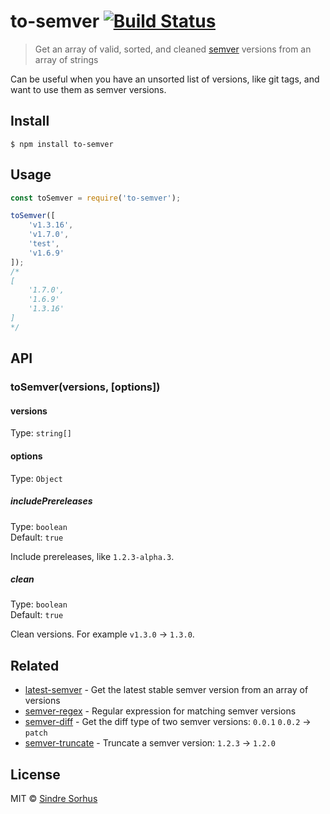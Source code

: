 # to-semver [![Build Status](https://travis-ci.org/sindresorhus/to-semver.svg?branch=master)](https://travis-ci.org/sindresorhus/to-semver)

> Get an array of valid, sorted, and cleaned [semver](http://semver.org) versions from an array of strings

Can be useful when you have an unsorted list of versions, like git tags, and want to use them as semver versions.


## Install

```
$ npm install to-semver
```


## Usage

```js
const toSemver = require('to-semver');

toSemver([
	'v1.3.16',
	'v1.7.0',
	'test',
	'v1.6.9'
]);
/*
[
	'1.7.0',
	'1.6.9'
	'1.3.16'
]
*/
```


## API

### toSemver(versions, [options])

#### versions

Type: `string[]`

#### options

Type: `Object`

##### includePrereleases

Type: `boolean`<br>
Default: `true`

Include prereleases, like `1.2.3-alpha.3`.

##### clean

Type: `boolean`<br>
Default: `true`

Clean versions. For example `v1.3.0` → `1.3.0`.


## Related

- [latest-semver](https://github.com/sindresorhus/latest-semver) - Get the latest stable semver version from an array of versions
- [semver-regex](https://github.com/sindresorhus/semver-regex) - Regular expression for matching semver versions
- [semver-diff](https://github.com/sindresorhus/semver-diff) - Get the diff type of two semver versions: `0.0.1` `0.0.2` → `patch`
- [semver-truncate](https://github.com/sindresorhus/semver-truncate) - Truncate a semver version: `1.2.3` → `1.2.0`


## License

MIT © [Sindre Sorhus](https://sindresorhus.com)
